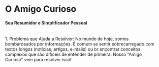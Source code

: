 <h1>O Amigo Curioso </h1>
 <h4>Seu Resumidor e Simplificador Pessoal</h4> <br>
1. Problema que Ajuda a Resolver:
No mundo de hoje, somos bombardeados por informações. É comum se sentir sobrecarregado com textos longos (notícias, artigos, e-mails) ou br
encontrar conceitos complexos que são difíceis de entender de primeira. Nosso "Amigo Curioso" vem para resolver isso!
